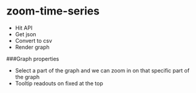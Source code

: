 # zoom-time-series

- Hit API
- Get json
- Convert to csv
- Render graph


###Graph properties

- Select a part of the graph and we can zoom in on that specific part of the graph
- Tooltip readouts on fixed at the top 
